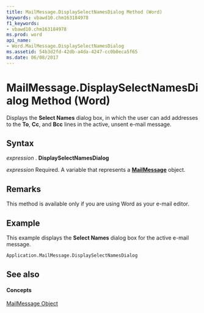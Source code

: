 ```yaml
---
title: MailMessage.DisplaySelectNamesDialog Method (Word)
keywords: vbawd10.chm163184978
f1_keywords:
- vbawd10.chm163184978
ms.prod: word
api_name:
- Word.MailMessage.DisplaySelectNamesDialog
ms.assetid: 54b3d2fd-42db-a4da-4247-cc0b0eca5f65
ms.date: 06/08/2017
---
```



# MailMessage.DisplaySelectNamesDialog Method (Word)

Displays the **Select Names** dialog box, in which the user can add addresses to the **To**, **Cc**, and **Bcc** lines in the active, unsent e-mail message.


## Syntax

 _expression_ . **DisplaySelectNamesDialog**

 _expression_ Required. A variable that represents a **[MailMessage](mailmessage-object-word.md)** object.


## Remarks

This method is available only if you are using Word as your e-mail editor.


## Example

This example displays the **Select Names** dialog box for the active e-mail message.


```vb
Application.MailMessage.DisplaySelectNamesDialog
```


## See also


#### Concepts


[MailMessage Object](mailmessage-object-word.md)

